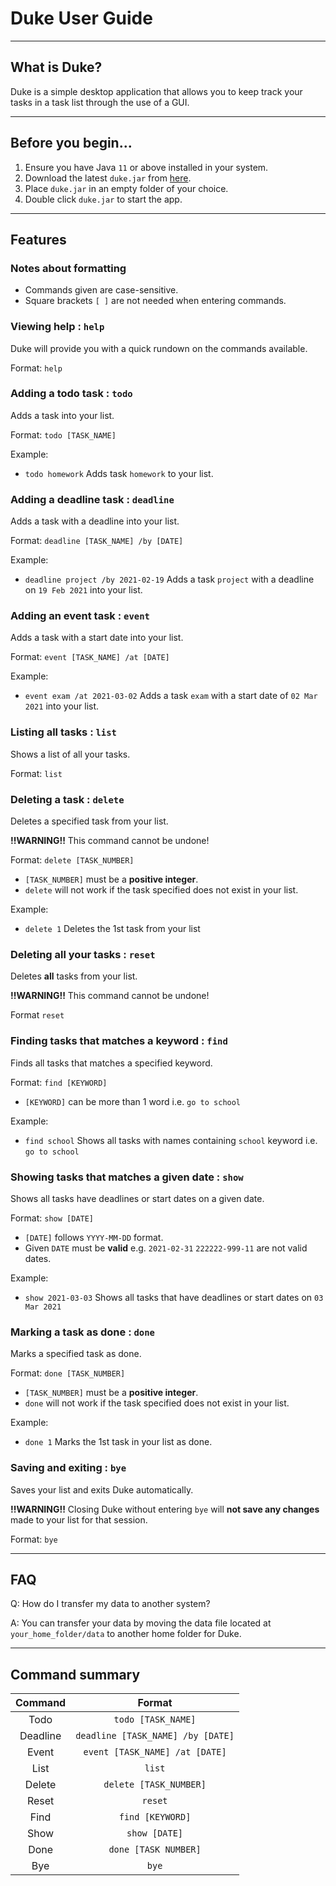 # Duke User Guide

---

## What is Duke?

Duke is a simple desktop application that allows you to keep track your tasks in a task list through the use of a GUI.

---

## Before you begin...
1. Ensure you have Java `11` or above installed in your system.
2. Download the latest `duke.jar` from [here](https://github.com/lrj689/ip/releases/tag/1.0).
3. Place `duke.jar` in an empty folder of your choice.
4. Double click `duke.jar` to start the app.

---

## Features

### Notes about formatting

* Commands given are case-sensitive.
* Square brackets `[ ]` are not needed when entering commands.

### Viewing help : `help`

Duke will provide you with a quick rundown on the commands available.

Format: `help`

### Adding a todo task : `todo`

Adds a task into your list.

Format: `todo [TASK_NAME]`

Example:
* `todo homework` Adds task `homework` to your list.

### Adding a deadline task : `deadline`

Adds a task with a deadline into your list.

Format: `deadline [TASK_NAME] /by [DATE]`

Example:
* `deadline project /by 2021-02-19` Adds a task `project` with a deadline on `19 Feb 2021` into your list.

### Adding an event task : `event`

Adds a task with a start date into your list.

Format: `event [TASK_NAME] /at [DATE]`

Example:
* `event exam /at 2021-03-02` Adds a task `exam` with a start date of `02 Mar 2021` into your list.

### Listing all tasks : `list`

Shows a list of all your tasks.

Format: `list`

### Deleting a task : `delete`

Deletes a specified task from your list.

**!!WARNING!!** This command cannot be undone!

Format: `delete [TASK_NUMBER]`
* `[TASK_NUMBER]` must be a **positive integer**.
* `delete` will not work if the task specified does not exist in your list.

Example:
*  `delete 1` Deletes the 1st task from your list

### Deleting all your tasks : `reset`

Deletes **all** tasks from your list.

**!!WARNING!!** This command cannot be undone!

Format `reset`

### Finding tasks that matches a keyword : `find`

Finds all tasks that matches a specified keyword.

Format: `find [KEYWORD]`
* `[KEYWORD]` can be more than 1 word i.e. `go to school`

Example: 
* `find school` Shows all tasks with names containing `school` keyword i.e. `go to school`

### Showing tasks that matches a given date : `show`

Shows all tasks have deadlines or start dates on a given date.

Format: `show [DATE]`
* `[DATE]` follows `YYYY-MM-DD` format.
* Given `DATE` must be **valid** e.g. `2021-02-31` `222222-999-11` are not valid dates.

Example:
*  `show 2021-03-03` Shows all tasks that have deadlines or start dates on `03 Mar 2021`

### Marking a task as done : `done`

Marks a specified task as done.

Format: `done [TASK_NUMBER]`
* `[TASK_NUMBER]` must be a **positive integer**.
* `done` will not work if the task specified does not exist in your list.

Example:
* `done 1` Marks the 1st task in your list as done.

### Saving and exiting : `bye`

Saves your list and exits Duke automatically.

**!!WARNING!!**
Closing Duke without entering `bye` will **not save any changes** made to your list for that session.

Format: `bye`

---

## FAQ

Q: How do I transfer my data to another system?

A: You can transfer your data by moving the data file located at `your_home_folder/data` to another home folder for Duke.

---

## Command summary


| Command       |        Format                     |
|:-------------:|:---------------------------------:|
| Todo          | `todo [TASK_NAME]`                |
| Deadline      | `deadline [TASK_NAME] /by [DATE]` | 
| Event         | `event [TASK_NAME] /at [DATE]`    |
| List          | `list`                            |
| Delete        | `delete [TASK_NUMBER]`            | 
| Reset         | `reset`                           |
| Find          | `find [KEYWORD]`                  |
| Show          | `show [DATE]`                     | 
| Done          | `done [TASK NUMBER]`              |
| Bye           | `bye`                             |
